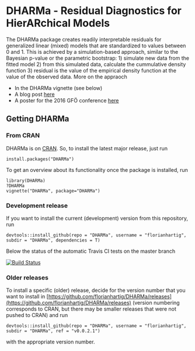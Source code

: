 # DHARMa - Residual Diagnostics for HierARchical Models

The DHARMa package creates readily interpretable residuals for generalized linear (mixed) models that are standardized to values between 0 and 1. This is achieved by a simulation-based approach, similar to the Bayesian p-value or the parametric bootstrap: 1) simulate new data from the fitted model 2) from this simulated data, calculate the cummulative density function  3) residual is the value of the empirical density function at the value of the observed data. More on the appraoch

* In the DHARMa vignette (see below)
* A blog post [here](https://theoreticalecology.wordpress.com/2016/08/28/dharma-an-r-package-for-residual-diagnostics-of-glmms/)
* A poster for the 2016 GFÖ conference [here](https://florianhartig.files.wordpress.com/2016/09/dharma.pdf)

## Getting DHARMa

### From CRAN 

DHARMa is on [CRAN](https://cran.r-project.org/web/packages/DHARMa/index.html). So, to install the latest major release, just run 

```{r}
install.packages("DHARMa")
```

To get an overview about its functionality once the package is installed, run

```{r}
library(DHARMa)
?DHARMa
vignette("DHARMa", package="DHARMa")
```

### Development release 

If you want to install the current (development) version from this repository, run

```{r}
devtools::install_github(repo = "DHARMa", username = "florianhartig", subdir = "DHARMa", dependencies = T)
```
Below the status of the automatic Travis CI tests on the master branch

[![Build Status](https://travis-ci.org/florianhartig/DHARMa.svg?branch=master)](https://travis-ci.org/florianhartig/DHARMa)

### Older releases

To install a specific (older) release, decide for the version number that you want to install in [https://github.com/florianhartig/DHARMa/releases](https://github.com/florianhartig/DHARMa/releases) (version numbering corresponds to CRAN, but there may be smaller releases that were not pushed to CRAN) and run 

```{r}
devtools::install_github(repo = "DHARMa", username = "florianhartig", subdir = "DHARMa", ref = "v0.0.2.1")
```
with the appropriate version number. 
